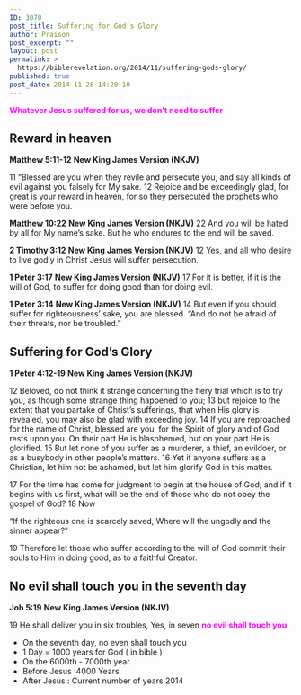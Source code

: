 ```yaml
---
ID: 3070
post_title: Suffering for God’s Glory
author: Praison
post_excerpt: ""
layout: post
permalink: >
  https://biblerevelation.org/2014/11/suffering-gods-glory/
published: true
post_date: 2014-11-26 14:20:10
---
```

<span style="color: #ff00ff;"><strong>Whatever Jesus suffered for us, we don't need to suffer</strong></span>
<h2>Reward in heaven</h2>
<strong>Matthew 5:11-12</strong>
<strong>New King James Version (NKJV)</strong>

11 “Blessed are you when they revile and persecute you, and say all kinds of evil against you falsely for My sake. 12 Rejoice and be exceedingly glad, for great is your reward in heaven, for so they persecuted the prophets who were before you.

<strong>Matthew 10:22</strong>
<strong> New King James Version (NKJV)</strong>
22 And you will be hated by all for My name’s sake. But he who endures to the end will be saved.

<strong>2 Timothy 3:12</strong>
<strong> New King James Version (NKJV)</strong>
12 Yes, and all who desire to live godly in Christ Jesus will suffer persecution.

<strong>1 Peter 3:17</strong>
<strong> New King James Version (NKJV)</strong>
17 For it is better, if it is the will of God, to suffer for doing good than for doing evil.

<strong>1 Peter 3:14</strong>
<strong> New King James Version (NKJV)</strong>
14 But even if you should suffer for righteousness’ sake, you are blessed. “And do not be afraid of their threats, nor be troubled.”
<h2>Suffering for God’s Glory</h2>
<strong>1 Peter 4:12-19</strong>
<strong> New King James Version (NKJV)</strong>

12 Beloved, do not think it strange concerning the fiery trial which is to try you, as though some strange thing happened to you; 13 but rejoice to the extent that you partake of Christ’s sufferings, that when His glory is revealed, you may also be glad with exceeding joy. 14 If you are reproached for the name of Christ, blessed are you, for the Spirit of glory and of God rests upon you. On their part He is blasphemed, but on your part He is glorified. 15 But let none of you suffer as a murderer, a thief, an evildoer, or as a busybody in other people’s matters. 16 Yet if anyone suffers as a Christian, let him not be ashamed, but let him glorify God in this matter.

17 For the time has come for judgment to begin at the house of God; and if it begins with us first, what will be the end of those who do not obey the gospel of God? 18 Now

“If the righteous one is scarcely saved,
Where will the ungodly and the sinner appear?”

19 Therefore let those who suffer according to the will of God commit their souls to Him in doing good, as to a faithful Creator.
<h2>No evil shall touch you in the seventh day</h2>
<strong>Job 5:19</strong>
<strong>New King James Version (NKJV)</strong>

19 He shall deliver you in six troubles,
Yes, in seven <span style="color: #ff00ff;"><strong>no evil shall touch you</strong></span>.
<ul>
	<li>On the seventh day, no even shall touch you</li>
	<li>1 Day = 1000 years for God ( in bible )</li>
	<li>On the 6000th - 7000th year.</li>
	<li>Before Jesus :4000 Years</li>
	<li>After Jesus : Current number of years 2014</li>
</ul>